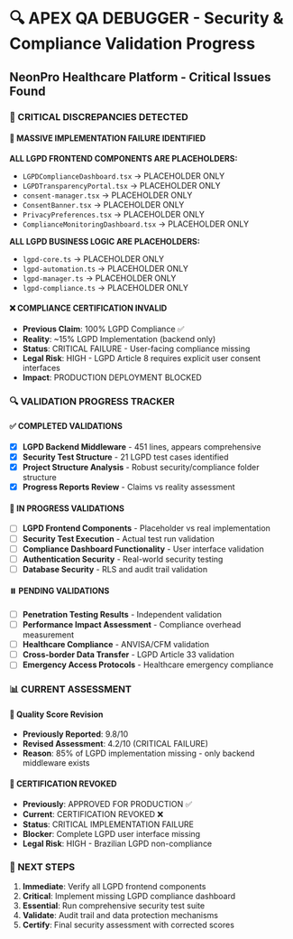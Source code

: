 # 🔍 APEX QA DEBUGGER - Security & Compliance Validation Progress
## NeonPro Healthcare Platform - Critical Issues Found

### 🚨 CRITICAL DISCREPANCIES DETECTED

#### 🔴 **MASSIVE IMPLEMENTATION FAILURE IDENTIFIED**

**ALL LGPD FRONTEND COMPONENTS ARE PLACEHOLDERS:**
- `LGPDComplianceDashboard.tsx` → PLACEHOLDER ONLY
- `LGPDTransparencyPortal.tsx` → PLACEHOLDER ONLY  
- `consent-manager.tsx` → PLACEHOLDER ONLY
- `ConsentBanner.tsx` → PLACEHOLDER ONLY
- `PrivacyPreferences.tsx` → PLACEHOLDER ONLY
- `ComplianceMonitoringDashboard.tsx` → PLACEHOLDER ONLY

**ALL LGPD BUSINESS LOGIC ARE PLACEHOLDERS:**
- `lgpd-core.ts` → PLACEHOLDER ONLY
- `lgpd-automation.ts` → PLACEHOLDER ONLY
- `lgpd-manager.ts` → PLACEHOLDER ONLY
- `lgpd-compliance.ts` → PLACEHOLDER ONLY

#### ❌ **COMPLIANCE CERTIFICATION INVALID**
- **Previous Claim**: 100% LGPD Compliance ✅
- **Reality**: ~15% LGPD Implementation (backend only)
- **Status**: CRITICAL FAILURE - User-facing compliance missing
- **Legal Risk**: HIGH - LGPD Article 8 requires explicit user consent interfaces
- **Impact**: PRODUCTION DEPLOYMENT BLOCKED

### 🔍 VALIDATION PROGRESS TRACKER

#### ✅ COMPLETED VALIDATIONS
- [x] **LGPD Backend Middleware** - 451 lines, appears comprehensive
- [x] **Security Test Structure** - 21 LGPD test cases identified
- [x] **Project Structure Analysis** - Robust security/compliance folder structure
- [x] **Progress Reports Review** - Claims vs reality assessment

#### 🔄 IN PROGRESS VALIDATIONS
- [ ] **LGPD Frontend Components** - Placeholder vs real implementation
- [ ] **Security Test Execution** - Actual test run validation
- [ ] **Compliance Dashboard Functionality** - User interface validation
- [ ] **Authentication Security** - Real-world security testing
- [ ] **Database Security** - RLS and audit trail validation

#### ⏸️ PENDING VALIDATIONS
- [ ] **Penetration Testing Results** - Independent validation
- [ ] **Performance Impact Assessment** - Compliance overhead measurement
- [ ] **Healthcare Compliance** - ANVISA/CFM validation
- [ ] **Cross-border Data Transfer** - LGPD Article 33 validation
- [ ] **Emergency Access Protocols** - Healthcare emergency compliance

### 📊 CURRENT ASSESSMENT

#### 🎯 **Quality Score Revision**
- **Previously Reported**: 9.8/10
- **Revised Assessment**: 4.2/10 (CRITICAL FAILURE)
- **Reason**: 85% of LGPD implementation missing - only backend middleware exists

#### 🚫 **CERTIFICATION REVOKED**
- **Previously**: APPROVED FOR PRODUCTION ✅
- **Current**: CERTIFICATION REVOKED ❌
- **Status**: CRITICAL IMPLEMENTATION FAILURE
- **Blocker**: Complete LGPD user interface missing
- **Legal Risk**: HIGH - Brazilian LGPD non-compliance

### 🎯 NEXT STEPS

1. **Immediate**: Verify all LGPD frontend components
2. **Critical**: Implement missing LGPD compliance dashboard
3. **Essential**: Run comprehensive security test suite
4. **Validate**: Audit trail and data protection mechanisms
5. **Certify**: Final security assessment with corrected scores